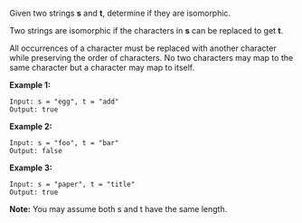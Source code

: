 Given two strings **s** and **t**, determine if they are isomorphic.

Two strings are isomorphic if the characters in **s** can be replaced to get **t**.

All occurrences of a character must be replaced with another character while preserving the order of characters. No two characters may map to the same character but a character may map to itself.

**Example 1:**

    Input: s = "egg", t = "add"
    Output: true
**Example 2:**

    Input: s = "foo", t = "bar"
    Output: false
**Example 3:**

    Input: s = "paper", t = "title"
    Output: true

**Note:**
You may assume both s and t have the same length.